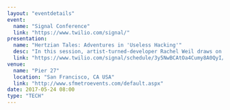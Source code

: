 ```yaml
---
layout: "eventdetails"
event: 
  name: "Signal Conference"
  link: "https://www.twilio.com/signal/"
presentation:
  name: "Hertzian Tales: Adventures in 'Useless Hacking'"
  desc: "In this session, artist-turned-developer Rachel Weil draws on her background in critical design to illustrate the value of 'useless' code and electronics projects."
  link: "https://www.twilio.com/signal/schedule/3y5NwBCAtOa4Cumy8A0QyI/hertzian-tales-adventures-in-useless-hacking"
venue: 
  name: "Pier 27"
  location: "San Francisco, CA USA"
  link: "http://www.sfmetroevents.com/default.aspx"
date: 2017-05-24 08:00
type: "TECH"
---
```


     
